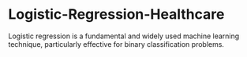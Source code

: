 # Logistic-Regression-Healthcare
Logistic regression is a fundamental and widely used machine learning technique, particularly effective for binary classification problems.
